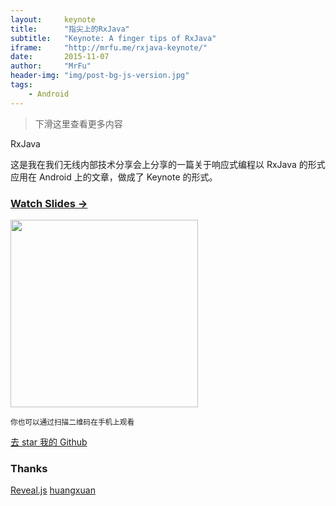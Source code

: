 ```yaml
---
layout:     keynote
title:      "指尖上的RxJava"
subtitle:   "Keynote: A finger tips of RxJava"
iframe:     "http://mrfu.me/rxjava-keynote/"
date:       2015-11-07
author:     "MrFu"
header-img: "img/post-bg-js-version.jpg"
tags:
    - Android
---
```



> 下滑这里查看更多内容

RxJava

这是我在我们无线内部技术分享会上分享的一篇关于响应式编程以 RxJava 的形式应用在 Android 上的文章，做成了 Keynote 的形式。



### [Watch Slides →](http://mrfu.me/rxjava-keynote)

<img src="http://mrfu.me/rxjava-keynote/attach/qrcode.png" width="300" height="300"/>



<small class="img-hint">你也可以通过扫描二维码在手机上观看</small>

[去 star 我的 Github](https://github.com/MrFuFuFu/rxjava-keynote)

### Thanks

[Reveal.js](http://lab.hakim.se/reveal-js)
[huangxuan](http://huangxuan.me/2015/07/09/js-module-7day/)
